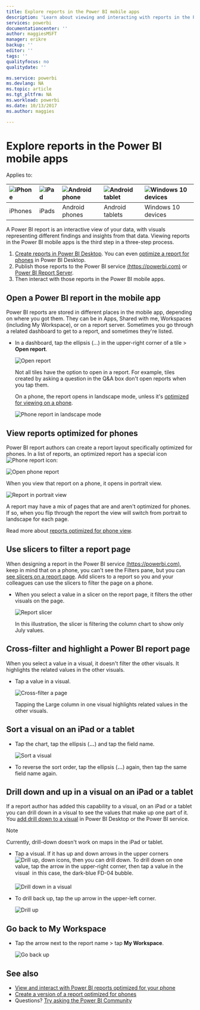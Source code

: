 ```yaml
---
title: Explore reports in the Power BI mobile apps
description: 'Learn about viewing and interacting with reports in the Power BI mobile apps on your phone or tablet. You create reports in the Power BI service or Power BI Desktop, then interact with them in the mobile apps. '
services: powerbi
documentationcenter: ''
author: maggiesMSFT
manager: erikre
backup: ''
editor: ''
tags: ''
qualityfocus: no
qualitydate: ''

ms.service: powerbi
ms.devlang: NA
ms.topic: article
ms.tgt_pltfrm: NA
ms.workload: powerbi
ms.date: 10/13/2017
ms.author: maggies

---
```

# Explore reports in the Power BI mobile apps
Applies to:

| ![iPhone](media/powerbi-mobile-reports-in-the-iphone-app/ios-logo-40-px.png) | ![iPad](media/powerbi-mobile-reports-in-the-iphone-app/ios-logo-40-px.png) | ![Android phone](media/powerbi-mobile-reports-in-the-iphone-app/android-logo-40-px.png) | ![Android tablet](media/powerbi-mobile-reports-in-the-iphone-app/android-logo-40-px.png) | ![Windows 10 devices](media/powerbi-mobile-reports-in-the-iphone-app/win-10-logo-40-px.png) |
|:--- |:--- |:--- |:--- |:--- |
| iPhones |iPads |Android phones |Android tablets |Windows 10 devices |

A Power BI report is an interactive view of your data, with visuals representing different findings and insights from that data. Viewing reports in the Power BI mobile apps is the third step in a three-step process.

1. [Create reports in Power BI Desktop](powerbi-desktop-report-view.md). You can even [optimize a report for phones](powerbi-mobile-view-phone-report.md) in Power BI Desktop. 
2. Publish those reports to the Power BI service [(https://powerbi.com)](https://powerbi.com) or [Power BI Report Server](report-server/reportserver-get-started.md).  
3. Then interact with those reports in the Power BI mobile apps.

## Open a Power BI report in the mobile app
Power BI reports are stored in different places in the mobile app, depending on where you got them. They can be in Apps, Shared with me, Workspaces (including My Workspace), or on a report server. Sometimes you go through a related dashboard to get to a report, and sometimes they're listed.

* In a dashboard, tap the ellipsis (...) in the upper-right corner of a tile > **Open report**.
  
  ![Open report](media/powerbi-mobile-reports-in-the-iphone-app/power-bi-android-open-report-tile.png)
  
  Not all tiles have the option to open in a report. For example, tiles created by asking a question in the Q&A box don't open reports when you tap them. 
  
  On a phone, the report opens in landscape mode, unless it's [optimized for viewing on a phone](powerbi-mobile-reports-in-the-iphone-app.md#view-reports-optimized-for-phones).
  
  ![Phone report in landscape mode](media/powerbi-mobile-reports-in-the-iphone-app/power-bi-iphone-report-landscape.png)

## View reports optimized for phones
Power BI report authors can create a report layout specifically optimized for phones. In a list of reports, an optimized report has a special icon ![Phone report icon](media/powerbi-mobile-reports-in-the-iphone-app/power-bi-phone-report-icon.png):

![Open phone report](media/powerbi-mobile-reports-in-the-iphone-app/power-bi-android-phone-report.png)

When you view that report on a phone, it opens in portrait view.

![Report in portrait view](media/powerbi-mobile-reports-in-the-iphone-app/07-power-bi-phone-report-portrait.png)

A report may have a mix of pages that are and aren't optimized for phones. If so, when you flip through the report the view will switch from portrait to landscape for each page.

Read more about [reports optimized for phone view](powerbi-mobile-view-phone-report.md).

## Use slicers to filter a report page
When designing a report in the Power BI service [(https://powerbi.com)](https://powerbi.com), keep in mind that on a phone, you can't see the Filters pane, but you can [see slicers on a report page](power-bi-visualization-slicers.md). Add slicers to a report so you and your colleagues can use the slicers to filter the page on a phone.

* When you select a value in a slicer on the report page, it filters the other visuals on the page.
  
  ![Report slicer](media/powerbi-mobile-reports-in-the-iphone-app/power-bi-android-tablet-report-slicer.png)
  
  In this illustration, the slicer is filtering the column chart to show only July values.

## Cross-filter and highlight a Power BI report page
When you select a value in a visual, it doesn't filter the other visuals. It highlights the related values in the other visuals.

* Tap a value in a visual.
  
  ![Cross-filter a page](media/powerbi-mobile-reports-in-the-iphone-app/power-bi-android-tablet-report-highlight.png)
  
  Tapping the Large column in one visual highlights related values in the other visuals. 

## Sort a visual on an iPad or a tablet
* Tap the chart, tap the ellipsis (**...**) and tap the field name.
  
   ![Sort a visual](media/powerbi-mobile-reports-in-the-iphone-app/power-bi-android-tablet-report-sort.png)
* To reverse the sort order, tap the ellipsis (**...**) again, then tap the same field name again.

## Drill down and up in a visual on an iPad or a tablet
If a report author has added this capability to a visual, on an iPad or a tablet you can drill down in a visual to see the values that make up one part of it. You [add drill down to a visual](power-bi-visualization-drill-down.md) in Power BI Desktop or the Power BI service. 

> [!NOTE]
> Currently, drill-down doesn't work on maps in the iPad or tablet.
> 
> 

* Tap a visual. If it has up and down arrows in the upper corners ![Drill up, down icons](media/powerbi-mobile-reports-in-the-iphone-app/power-bi-mobile-drill-up-down.png), then you can drill down. To drill down on one value, tap the arrow in the upper-right corner, then tap a value in the visual &#151; in this case, the dark-blue FD-04 bubble.
  
  ![Drill down in a visual](media/powerbi-mobile-reports-in-the-iphone-app/power-bi-mobile-drill-down-one.png)
* To drill back up, tap the up arrow in the upper-left corner.
  
  ![Drill up](media/powerbi-mobile-reports-in-the-iphone-app/power-bi-mobile-drill-up.png)

## Go back to My Workspace
* Tap the arrow next to the report name > tap **My Workspace**.
  
  ![Go back up](media/powerbi-mobile-reports-in-the-iphone-app/power-bi-iphone-report-back.png)

## See also
* [View and interact with Power BI reports optimized for your phone](powerbi-mobile-view-phone-report.md)
* [Create a version of a report optimized for phones](desktop-create-phone-report.md)
* Questions? [Try asking the Power BI Community](http://community.powerbi.com/)

